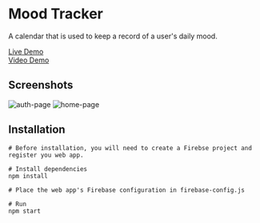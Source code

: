 # Mood Tracker
A calendar that is used to keep a record of a user's daily mood.

[Live Demo](https://www.youtube.com/watch?v=af5zCiPj1pg)\
[Video Demo](https://idyllic-lollipop-6ef2b2.netlify.app/)


## Screenshots

![auth-page](https://user-images.githubusercontent.com/85205294/178167808-9afe00b4-f3d0-49d1-868c-c5a8c8b60a4e.PNG)
![home-page](https://user-images.githubusercontent.com/85205294/178167811-4a428475-3e9e-49ee-993f-7b11ae865b8e.PNG)


## Installation

```
# Before installation, you will need to create a Firebse project and register you web app.

# Install dependencies
npm install

# Place the web app's Firebase configuration in firebase-config.js

# Run
npm start
```

